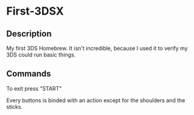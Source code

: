 # First-3DSX
## Description
My first 3DS Homebrew.
It isn't incredible, because I used it to verify my 3DS could run basic things.
## Commands
To exit press "START"

Every buttons is binded with an action except for the shoulders and the sticks.
